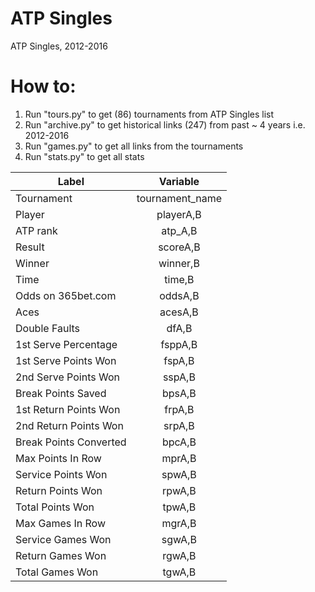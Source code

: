 # ATP Singles
ATP Singles, 2012-2016

# How to:

1. Run "tours.py" to get (86) tournaments from ATP Singles list
2. Run "archive.py" to get historical links (247) from past ~ 4 years i.e. 2012-2016
3. Run "games.py" to get all links from the tournaments
4. Run "stats.py" to get all stats


| Label        | Variable       |
| ------------- |:-------------:|
|Tournament|	tournament_name|
|Player|	playerA,B|
|ATP rank|	atp_A,B|
|Result|	scoreA,B|
|Winner|	winner,B|
|Time|	time,B|
|Odds on 365bet.com|	oddsA,B|
|Aces|	acesA,B|
|Double Faults|	dfA,B|
|1st Serve Percentage|	fsppA,B|
|1st Serve Points Won|	fspA,B|
|2nd Serve Points Won|	sspA,B|
|Break Points Saved|	bpsA,B|
|1st Return Points Won|	frpA,B|
|2nd Return Points Won|	srpA,B|
|Break Points Converted|	bpcA,B|
|Max Points In Row|	mprA,B|
|Service Points Won|	spwA,B|
|Return Points Won|	rpwA,B|
|Total Points Won|	tpwA,B|
|Max Games In Row|	mgrA,B|
|Service Games Won|	sgwA,B|
|Return Games Won|	rgwA,B|
|Total Games Won|	tgwA,B|

